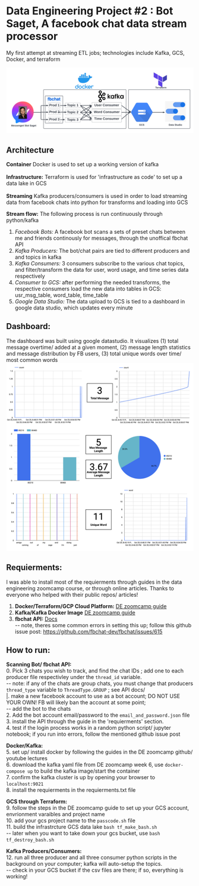 # Data Engineering Project #2 : Bot Saget, A facebook chat data stream processor  
My first attempt at streaming ETL jobs; technologies include Kafka, GCS, Docker, and terraform

![alt text](https://raw.githubusercontent.com/rickyriled/DE_project_2/master/bot%20saget%20stream%20flow.png)
## Architecture
**Container** Docker is used to set up a working version of kafka <br><br>
**Infrastructure:** Terraform is used for 'infrastructure as code' to set up a data lake in GCS<br><br>
**Streaming** Kafka producers/consumers is used in order to load streaming data from facebook chats into python for transforms and loading into GCS

**Stream flow:** The following process is run continuously through python/kafka
1. *Facebook Bots:* A facebook bot scans a sets of preset chats between me and friends continously for messages, through the unoffical fbchat API
2. *Kafka Producers:* The bot/chat pairs are tied to different producers and and topics in kafka
3. *Kafka Consumers:* 3 consumers subscribe to the various chat topics, and filter/transform the data for user, word usage, and time series data respectively 
4. *Consumer to GCS:* after performing the needed transforms, the respective consumers load the new data into tables in GCS: usr_msg_table, word_table, time_table
5. *Google Data Studio:* The data upload to GCS is tied to a dashboard in google data studio, which updates every minute 


## Dashboard:
The dashboard was built using google datastudio. It visualizes (1) total message overtime/ added at a given moment, (2) message length statistics and message distribution by FB users, (3) total unique words over time/ most common words <br>
![alt text](https://raw.githubusercontent.com/rickyriled/DE_project_2/master/My_Facebook_Analytics.png)

## Requierments:
I was able to install most of the requierments through guides in the data engineering zoomcamp course, or through online articles. Thanks to everyone who helped with their public repos/ articles!
1. **Docker/Terraform/GCP Cloud Platform:** [DE zoomcamp guide](https://github.com/DataTalksClub/data-engineering-zoomcamp/tree/main/week_1_basics_n_setup/1_terraform_gcp)
2. **Kafka/Kafka Docker Image** [DE zoomcamp guide](https://github.com/DataTalksClub/data-engineering-zoomcamp/tree/main/week_6_stream_processing)
4. **fbchat API:** [ Docs](https://fbchat.readthedocs.io/en/stable/)<br>
      -- note, theres some common errors in setting this up; follow this github issue post: https://github.com/fbchat-dev/fbchat/issues/615

 
 ## How to run:
 **Scanning Bot/ fbchat API:**<br>
  0. Pick 3 chats you wish to track, and find the chat IDs ; add one to each producer file respectivley under the `thread_id` variable.<br>
   --  note: if any of the chats are group chats, you must change that producers `thread_type` variable to `ThreadType.GROUP` ; see API docs/<br>
 |. make a new facebook account to use as a bot account; DO NOT USE YOUR OWN! FB will likely ban the account at some point; <br>
   -- add the bot to the chats <br>
  2. Add the bot account email/password to the `email_and_password.json` file<br>
  3. install the API through the guide in the 'requierments' section.<br>
  4. test if the login process works in a random python script/ jupyter notebook; if you run into errors, follow the mentioned github issue post<br>

 **Docker/Kafka:**<br>
  5. set up/ install docker by following the guides in the DE zoomcamp github/ youtube lectures<br>
  6. download the kafka yaml file from DE zoomcamp week 6, use `docker-compose up` to build the kafka image/start the container<br>
  7. confirm the kafka cluster is up by opening your browser to `localhost:9021`<br>
  8. install the requierments in the requierments.txt file<br>
 
 **GCS through Terraform:** <br>
  9. follow the steps in the DE zoomcamp guide to set up your GCS account, envrionment varaibles and project name<br>
  10. add your gcs project name to the `passcode.sh` file<br>
  11. build the infrastrcture GCS data lake `bash tf_make_bash.sh` <br>
    -- later when you want to take down your gcs bucket, use  `bash tf_destroy_bash.sh`<br>
 
**Kafka Producers/Consumers:** <br>
  12. run all three producer and all three consumer python scripts in the background on your computer; kafka will auto-setup the topics.<br>
    -- check in your GCS bucket if the csv files are there; if so, everything is working!

